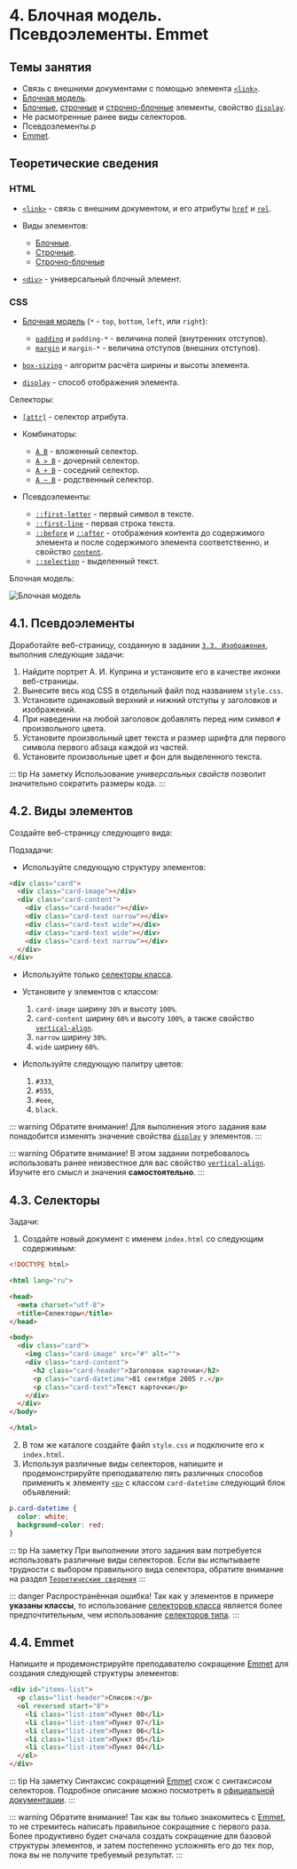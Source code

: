 # 4. Блочная модель. Псевдоэлементы. Emmet

## Темы занятия

- Связь с внешними документами с помощью элемента
[`<link>`](https://webref.ru/html/link).
- [Блочная модель](https://webref.ru/layout/learn-html-css/box-model).
- [Блочные](https://webref.ru/course/block-inline/block),
[строчные](https://webref.ru/course/block-inline/inline) и
[строчно-блочные](https://webref.ru/course/block-inline/inline-block) 
элементы, свойство [`display`](https://webref.ru/css/display).
- Не расмотренные ранее виды селекторов.
- Псевдоэлементы.p
- [Emmet](https://emmet.io).

## Теоретические сведения

### HTML

- [`<link>`](https://webref.ru/html/link) - связь с внешним документом, и его 
атрибуты [`href`](https://webref.ru/html/link/href) и
[`rel`](https://webref.ru/html/link/rel).

- Виды элементов:

  - [Блочные](https://webref.ru/course/block-inline/block).
  - [Строчные](https://webref.ru/course/block-inline/inline).
  - [Строчно-блочные](https://webref.ru/course/block-inline/inline-block)

- [`<div>`](https://webref.ru/html/div) - универсальный блочный элемент.

### CSS

- [Блочная модель](https://webref.ru/layout/learn-html-css/box-model)
(`*` - `top`, `bottom`, `left`, или `right`):

  - [`padding`](https://webref.ru/css/padding) и `padding-*` - величина полей
  (внутренних отступов).
  - [`margin`](https://webref.ru/css/padding) и `margin-*` - величина отступов
  (внешних отступов).

- [`box-sizing`](https://webref.ru/css/box-sizing) - алгоритм расчёта ширины и 
высоты элемента.

- [`display`](https://webref.ru/css/display) - способ отображения элемента.

Селекторы:

- [`[attr]`](https://webref.ru/css/selector/attr) - селектор атрибута.

- Комбинаторы:

  - [`A B`](https://webref.ru/css/selector/descendant) - вложенный селектор.
  - [`A > B`](https://webref.ru/css/selector/child) - дочерний селектор.
  - [`A + B`](https://webref.ru/css/selector/adjacent) - соседний селектор.
  - [`A ~ B`](https://webref.ru/css/selector/sibling) - родственный селектор.

- Псевдоэлементы:

  - [`::first-letter`](https://webref.ru/css/first-letter) -
  первый символ в тексте.
  - [`::first-line`](https://webref.ru/css/first-line) - первая строка текста.
  - [`::before`](https://webref.ru/css/before) и
  [`::after`](https://webref.ru/css/after) - отображения контента до 
  содержимого элемента и после содержимого элемента соответственно, и свойство
  [`content`](https://webref.ru/css/content).
  - [`::selection`](https://webref.ru/css/first-line) - выделенный текст.

Блочная модель:

![Блочная модель](./assets/box_model.svg)

## 4.1. Псевдоэлементы

Доработайте веб-страницу, созданную в задании
[`3.3. Изображения`](/practice/03/#_3-3-изображения), выполнив следующие 
задачи:

1. Найдите портрет А. И. Куприна и установите его в качестве иконки 
веб-страницы.
2. Вынесите весь код CSS в отдельный файл под названием `style.css`.
3. Установите одинаковый верхний и нижний отступы у заголовков и изображений.
4. При наведении на любой заголовок добавлять перед ним символ `#` 
произвольного цвета.
5. Установите произвольный цвет текста и размер шрифта для первого символа 
первого абзаца каждой из частей.
6. Установите произвольные цвет и фон для выделенного текста.

::: tip На заметку
Использование _универсальных свойств_ позволит значительно сократить размеры 
кода.
:::

## 4.2. Виды элементов

Создайте веб-страницу следующего вида:

<practice-04-task-02/>

Подзадачи:

- Используйте следующую структуру элементов:

```html
<div class="card">
  <div class="card-image"></div>
  <div class="card-content">
    <div class="card-header"></div>
    <div class="card-text narrow"></div>
    <div class="card-text wide"></div>
    <div class="card-text wide"></div>
    <div class="card-text narrow"></div>
  </div>
</div>
```

- Используйте только [селекторы класса](https://webref.ru/css/selector/class).
- Установите у элементов с классом:

  1. `card-image` ширину `30%` и высоту `100%`.
  2. `card-content` ширину `60%` и высоту `100%`, а также свойство 
  [`vertical-align`](https://webref.ru/css/vertical-align).
  3. `narrow` ширину `30%`.
  4. `wide` ширину `60%`.

- Используйте следующую палитру цветов:

  1. `#333`,
  2. `#555`,
  3. `#eee`,
  4. `black`.

::: warning Обратите внимание!
Для выполнения этого задания вам понадобится изменять значение свойства 
[`display`](https://webref.ru/css/display) у элементов.
:::

::: warning Обратите внимание!
В этом задании потребовалось использовать ранее неизвестное для вас свойство
[`vertical-align`](https://webref.ru/css/vertical-align). Изучите его смысл 
и значения **самостоятельно**.
:::

## 4.3. Селекторы

Задачи:

1. Создайте новый документ с именем `index.html` со следующим содержимым:

```html
<!DOCTYPE html>

<html lang="ru">

<head>
  <meta charset="utf-8">
  <title>Селекторы</title>
</head>

<body>
  <div class="card">
    <img class="card-image" src="#" alt="">
    <div class="card-content">
      <h2 class="card-header">Заголовок карточки</h2>
      <p class="card-datetime">01 сентября 2005 г.</p>
      <p class="card-text">Текст карточки</p>
    </div>
  </div>
</body>

</html>
```

2. В том же каталоге создайте файл `style.css` и подключите его к `index.html`.
3. Используя различные виды селекторов, напишите и продемонстрируйте 
преподавателю пять различных способов применить к элементу
[`<p>`](https://webref.ru/html/p) с классом `card-datetime` следующий блок 
объявлений:

```css
p.card-datetime {
  color: white;
  background-color: red;
}
```

::: tip На заметку
При выполнении этого задания вам потребуется использовать различные виды 
селекторов. Если вы испытываете трудности с выбором правильного вида 
селектора, обратите внимание на раздел
[`Теоретические сведения`](#теоретические-сведения)
:::

::: danger Распространённая ошибка!
Так как у элементов в примере **указаны классы**, то использование 
[селекторов класса](https://webref.ru/css/selector/class) является более 
предпочтительным, чем использование
[селекторов типа](https://webref.ru/css/selector/tag).
:::

## 4.4. Emmet

Напишите и продемонстрируйте преподавателю сокращение
[Emmet](https://emmet.io) для создания следующей структуры элементов:

```html
<div id="items-list">
  <p class="list-header">Список:</p>
  <ol reversed start="8">
    <li class="list-item">Пункт 08</li>
    <li class="list-item">Пункт 07</li>
    <li class="list-item">Пункт 06</li>
    <li class="list-item">Пункт 05</li>
    <li class="list-item">Пункт 04</li>
  </ol>
</div>
```

::: tip На заметку
Синтаксис сокращений [Emmet](https://emmet.io) схож с синтаксисом селекторов.
Подробное описание можно посмотреть в
[официальной документации](https://docs.emmet.io/abbreviations/syntax).
:::

::: warning Обратите внимание!
Так как вы только знакомитесь с [Emmet](https://emmet.io), то не стремитесь 
написать правильное сокращение с первого раза. Более продуктивно будет 
сначала создать сокращение для базовой структуры элементов, и затем 
постепенно усложнять его до тех пор, пока вы не получите требуемый результат.
:::
  
<script-button/>

<disqus-comments
  page-uuid="d4883cce-4d79-4289-9f0a-5df7b990ee43"
  page-title="4. Блочная модель. Псевдоэлементы. Emmet
    | Практические занятия"/>